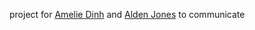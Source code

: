 project for [Amelie Dinh](https://ameliedinh.com/\#intro) and [Alden Jones](http://alden.website) to communicate

